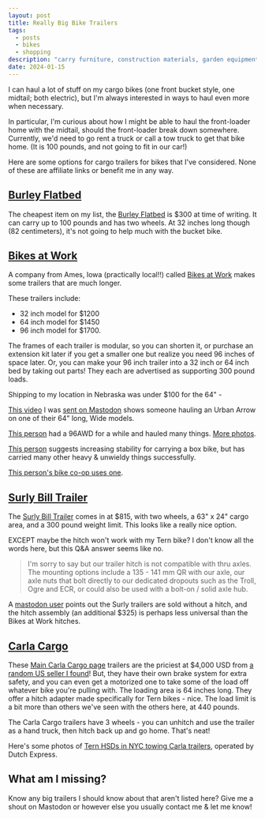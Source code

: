 ```yaml
---
layout: post
title: Really Big Bike Trailers
tags:
  - posts
  - bikes
  - shopping
description: "carry furniture, construction materials, garden equipment... or a bucket bike?"
date: 2024-01-15
---
```

I can haul a lot of stuff on my cargo bikes (one front bucket style, one midtail; both electric), but I'm always interested in ways to haul even more when necessary. 

In particular, I'm curious about how I might be able to haul the front-loader home with the midtail, should the front-loader break down somewhere. Currently, we'd need to go rent a truck or call a tow truck to get that bike home. (It is 100 pounds, and not going to fit in our car!)

Here are some options for cargo trailers for bikes that I've considered. None of these are affiliate links or benefit me in any way.

## [Burley Flatbed](https://burley.com/collections/bike-cargo-trailers/products/flatbed)
The cheapest item on my list, the [Burley Flatbed](https://burley.com/collections/bike-cargo-trailers/products/flatbed) is $300 at time of writing. It can carry up to 100 pounds and has two wheels. At 32 inches long though (82 centimeters), it's not going to help much with the bucket bike.

## [Bikes at Work](https://www.bikesatwork.com/)
A company from Ames, Iowa (practically local!!) called [Bikes at Work](https://www.bikesatwork.com/) makes some trailers that are much longer. 

These trailers include: 
- 32 inch model for $1200
- 64 inch model for $1450
- 96 inch model for $1700. 

The frames of each trailer is modular, so you can shorten it, or purchase an extension kit later if you get a smaller one but realize you need 96 inches of space later. Or, you can make your 96 inch trailer into a 32 inch or 64 inch bed by taking out parts! They each are advertised as supporting 300 pound loads. 

Shipping to my location in Nebraska was under $100 for the 64" - 

[This video](https://www.youtube.com/watch?v=SUoXtFs3WbI) I was [sent on Mastodon](https://ohai.social/@dr2chase/111750604366497824) shows someone hauling an Urban Arrow on one of their 64" long, Wide models. 

[This person](https://mastodon.social/@graham_freeman/111751340431572129) had a 96AWD for a while and hauled many things. [More photos](https://mastodon.social/@graham_freeman/111751581714544219). 

[This person](https://social.coop/@jimkreft/111752117616528265) suggests increasing stability for carrying a box bike, but has carried many other heavy & unwieldy things successfully. 

[This person's bike co-op uses one](https://a2mi.social/@akgood/111756451322042278). 

## [Surly Bill Trailer](https://surlybikes.com/parts/bill_trailer)
The [Surly Bill Trailer](https://surlybikes.com/parts/bill_trailer) comes in at $815, with two wheels, a 63" x 24" cargo area, and a 300 pound weight limit. This looks like a really nice option. 

EXCEPT maybe the hitch won't work with my Tern bike? I don't know all the words here, but this Q&A answer seems like no. 

> I'm sorry to say but our trailer hitch is not compatible with thru axles. The mounting options include a 135 - 141 mm QR with our axle, our axle nuts that bolt directly to our dedicated dropouts such as the Troll, Ogre and ECR, or could also be used with a bolt-on / solid axle hub.

A [mastodon user](https://octodon.social/@kg6gfq/111762579622875105) points out the Surly trailers are sold without a hitch, and the hitch assembly (an additional $325) is perhaps less universal than the Bikes at Work hitches. 
## [Carla Cargo](https://www.stileproducts.com/collections/carla-cargo)


These [Main Carla Cargo page](https://www.carlacargo.de/products/) trailers are the priciest at $4,000 USD from [a random US seller I found](https://www.stileproducts.com/collections/carla-cargo/products/carla-cargo-trailer)! But, they have their own brake system for extra safety, and you can even get a motorized one to take some of the load off whatever bike you're pulling with. The loading area is 64 inches long. They offer a hitch adapter made specifically for Tern bikes - nice. The load limit is a bit more than others we've seen with the others here, at 440 pounds. 

The Carla Cargo trailers have 3 wheels - you can unhitch and use the trailer as a hand truck, then hitch back up and go home. That's neat! 

Here's some photos of [Tern HSDs in NYC towing Carla trailers](https://ohai.social/@dr2chase/111762564940960717), operated by Dutch Express. 

## What am I missing?
Know any big trailers I should know about that aren't listed here? Give me a shout on Mastodon or however else you usually contact me & let me know! 